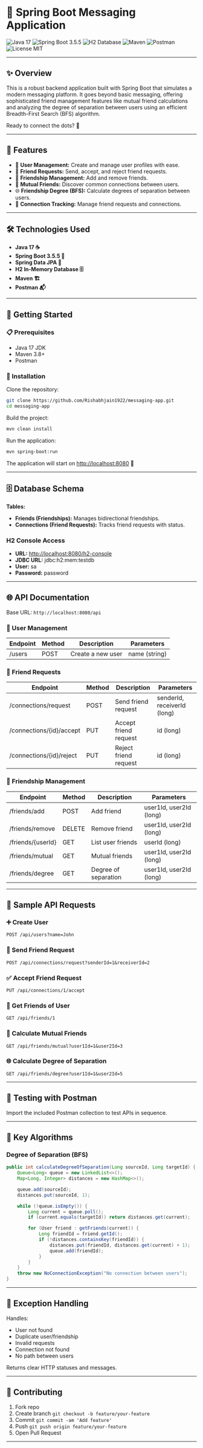 
# 💬 Spring Boot Messaging Application

![Java 17](https://img.shields.io/badge/Java-17-informational?style=flat&logo=java&logoColor=white&color=007396)
![Spring Boot 3.5.5](https://img.shields.io/badge/Spring%20Boot-3.5.5-informational?style=flat&logo=spring&logoColor=white&color=6DB33F)
![H2 Database](https://img.shields.io/badge/H2%20Database-In--Memory-blue?style=flat&logo=h2&logoColor=white)
![Maven](https://img.shields.io/badge/Maven-Build%20Tool-C71A36?style=flat&logo=apache-maven&logoColor=white)
![Postman](https://img.shields.io/badge/Postman-API%20Testing-orange?style=flat&logo=postman&logoColor=white)
![License MIT](https://img.shields.io/badge/License-MIT-green?style=flat&logo=github)

---

## ✨ Overview

This is a robust backend application built with Spring Boot that simulates a modern messaging platform. It goes beyond basic messaging, offering sophisticated friend management features like mutual friend calculations and analyzing the degree of separation between users using an efficient Breadth-First Search (BFS) algorithm.

Ready to connect the dots? 🤝

---

## 🚀 Features

- 👥 **User Management:** Create and manage user profiles with ease.
- 💌 **Friend Requests:** Send, accept, and reject friend requests.
- 👯 **Friendship Management:** Add and remove friends.
- 🤝 **Mutual Friends:** Discover common connections between users.
- 🌐 **Friendship Degree (BFS):** Calculate degrees of separation between users.
- 🔗 **Connection Tracking:** Manage friend requests and connections.

---

## 🛠️ Technologies Used

- **Java 17 ☕**
- **Spring Boot 3.5.5 🍃**
- **Spring Data JPA 💾**
- **H2 In-Memory Database 🗄️**
- **Maven 🏗️**
- **Postman 📬**

---

## 🏁 Getting Started

### 📋 Prerequisites

- Java 17 JDK
- Maven 3.8+
- Postman

### 🚀 Installation

Clone the repository:

```bash
git clone https://github.com/Rishabhjain1922/messaging-app.git
cd messaging-app
```

Build the project:

```bash
mvn clean install
```

Run the application:

```bash
mvn spring-boot:run
```

The application will start on [http://localhost:8080](http://localhost:8080) 🎉

---

## 🗄️ Database Schema

**Tables:**

- **Friends (Friendships):** Manages bidirectional friendships.
- **Connections (Friend Requests):** Tracks friend requests with status.

### H2 Console Access

- **URL:** [http://localhost:8080/h2-console](http://localhost:8080/h2-console)
- **JDBC URL:** jdbc:h2:mem:testdb
- **User:** sa
- **Password:** password

---

## 🌐 API Documentation

Base URL: `http://localhost:8080/api`

### 👤 User Management

| Endpoint | Method | Description | Parameters |
|---|---|---|---|
| /users | POST | Create a new user | name (string) |

### 💌 Friend Requests

| Endpoint | Method | Description | Parameters |
|---|---|---|---|
| /connections/request | POST | Send friend request | senderId, receiverId (long) |
| /connections/{id}/accept | PUT | Accept friend request | id (long) |
| /connections/{id}/reject | PUT | Reject friend request | id (long) |

### 👯 Friendship Management

| Endpoint | Method | Description | Parameters |
|---|---|---|---|
| /friends/add | POST | Add friend | user1Id, user2Id (long) |
| /friends/remove | DELETE | Remove friend | user1Id, user2Id (long) |
| /friends/{userId} | GET | List user friends | userId (long) |
| /friends/mutual | GET | Mutual friends | user1Id, user2Id (long) |
| /friends/degree | GET | Degree of separation | user1Id, user2Id (long) |

---

## 🎯 Sample API Requests

### ➕ Create User

```http
POST /api/users?name=John
```

### 💌 Send Friend Request

```http
POST /api/connections/request?senderId=1&receiverId=2
```

### ✅ Accept Friend Request

```http
PUT /api/connections/1/accept
```

### 👥 Get Friends of User

```http
GET /api/friends/1
```

### 🤝 Calculate Mutual Friends

```http
GET /api/friends/mutual?user1Id=1&user2Id=3
```

### 🌐 Calculate Degree of Separation

```http
GET /api/friends/degree?user1Id=1&user2Id=5
```

---

## 🧪 Testing with Postman

Import the included Postman collection to test APIs in sequence.

---

## 🧠 Key Algorithms

### Degree of Separation (BFS)

```java
public int calculateDegreeOfSeparation(Long sourceId, Long targetId) {
    Queue<Long> queue = new LinkedList<>();
    Map<Long, Integer> distances = new HashMap<>();

    queue.add(sourceId);
    distances.put(sourceId, 1);

    while (!queue.isEmpty()) {
        Long current = queue.poll();
        if (current.equals(targetId)) return distances.get(current);

        for (User friend : getFriends(current)) {
            Long friendId = friend.getId();
            if (!distances.containsKey(friendId)) {
                distances.put(friendId, distances.get(current) + 1);
                queue.add(friendId);
            }
        }
    }
    throw new NoConnectionException("No connection between users");
}
```

---

## 🚫 Exception Handling

Handles:

- User not found
- Duplicate user/friendship
- Invalid requests
- Connection not found
- No path between users

Returns clear HTTP statuses and messages.

---

## 🤝 Contributing

1. Fork repo
2. Create branch `git checkout -b feature/your-feature`
3. Commit `git commit -am 'Add feature'`
4. Push `git push origin feature/your-feature`
5. Open Pull Request

---

